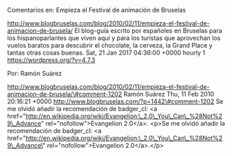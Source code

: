 Comentarios en: Empieza el Festival de animación de Bruselas

http://www.blogbruselas.com/blog/2010/02/11/empieza-el-festival-de-animacion-de-brusela/
El blog-guía escrito por españoles en Bruselas para los hispanoparlantes
que viven aquí y para los turistas que aprovechan los vuelos baratos
para descubrir el chocolate, la cerveza, la Grand Place y tantas otras
cosas buenas. Sat, 21 Jan 2017 04:36:00 +0000 hourly 1
https://wordpress.org/?v=4.7.3

Por: Ramón Suárez

http://www.blogbruselas.com/blog/2010/02/11/empieza-el-festival-de-animacion-de-brusela/\#comment-1202
Ramón Suárez Thu, 11 Feb 2010 20:16:21 +0000
http://www.blogbruselas.com/?p=1442\#comment-1202 Se me olvidó añadir la
recomendación de badger\_cl: &lt;a
href=&quot;http://en.wikipedia.org/wiki/Evangelion:\_2.0\_You\_Can\_%28Not%29\_Advance&quot;
rel=&quot;nofollow&quot;&gt;Evangelion 2.0&lt;/a&gt;. \<p\>Se me olvidó
añadir la recomendación de badger\_cl: \<a
href=\"http://en.wikipedia.org/wiki/Evangelion:\_2.0\_You\_Can\_%28Not%29\_Advance\"
rel=\"nofollow\"\>Evangelion 2.0\</a\>.\</p\>
